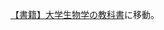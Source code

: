 [【書籍】大学生物学の教科書](%E3%80%90%E6%9B%B8%E7%B1%8D%E3%80%91%E5%A4%A7%E5%AD%A6%E7%94%9F%E7%89%A9%E5%AD%A6%E3%81%AE%E6%95%99%E7%A7%91%E6%9B%B8)に移動。